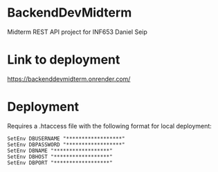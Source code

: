 # BackendDevMidterm
Midterm REST API project for INF653
Daniel Seip
# Link to deployment
https://backenddevmidterm.onrender.com/
# Deployment
Requires a .htaccess file with the following format for local deployment:
```
SetEnv DBUSERNAME "******************"
SetEnv DBPASSWORD "******************"
SetEnv DBNAME "******************"
SetEnv DBHOST "******************"
SetEnv DBPORT "******************"
```